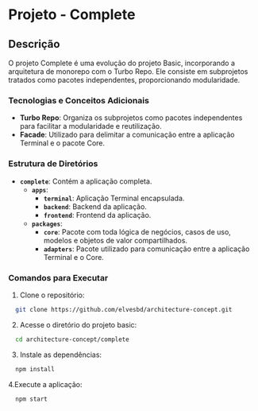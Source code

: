 # Projeto - Complete

## Descrição

O projeto Complete é uma evolução do projeto Basic, incorporando a arquitetura de monorepo com o Turbo Repo. Ele consiste em subprojetos tratados como pacotes independentes, proporcionando modularidade.

### Tecnologias e Conceitos Adicionais

- **Turbo Repo**: Organiza os subprojetos como pacotes independentes para facilitar a modularidade e reutilização.
- **Facade**: Utilizado para delimitar a comunicação entre a aplicação Terminal e o pacote Core.

### Estrutura de Diretórios

- **`complete`**: Contém a aplicação completa.
  - **`apps`**:
    - **`terminal`**: Aplicação Terminal encapsulada.
    - **`backend`**: Backend da aplicação.
    - **`frontend`**: Frontend da aplicação.
  - **`packages`**:
    - **`core`**: Pacote com toda lógica de negócios, casos de uso, modelos e objetos de valor compartilhados.
    - **`adapters`**: Pacote utilizado para comunicação entre a aplicação Terminal e o Core.

### Comandos para Executar

1. Clone o repositório:

```bash
  git clone https://github.com/elvesbd/architecture-concept.git
```

2. Acesse o diretório do projeto basic:

```bash
  cd architecture-concept/complete
```

3. Instale as dependências:

```bash
  npm install
```

4.Execute a aplicação:

```bash
  npm start
```
